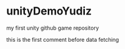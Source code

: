 # unityDemoYudiz
my first unity github game repository


this is the first comment before data fetching
